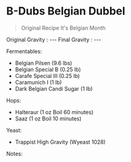B-Dubs Belgian Dubbel
===

> Original Recipe
> It's Belgian Month

Original Gravity : ---
Final Gravity : ---

Fermentables:

* Belgian Pilsen (9.6 lbs)
* Belgian Special B (0.25 lb)
* Carafe Special III (0.25 lb)
* Caramunich I (1 lb)
* Dark Belgian Candi Sugar (1 lb)

Hops:

* Halteraur (1 oz Boil 60 minutes)
* Saaz (1 oz Boil 10 minutes)

Yeast:

* Trappist High Gravity (Wyeast 1028)

Notes:

